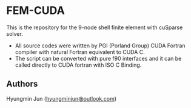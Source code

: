 # FEM-CUDA

This is the repository for the 9-node shell finite element with cuSparse solver.

* All source codes were written by PGI (Porland Group) CUDA Fortran compiler with natural Fortran equivalent to CUDA C.
* The script can be converted with pure f90 interfaces and it can be called directly to CUDA fortran with ISO C Binding.

## Authors
Hyungmin Jun (hyungminjun@outlook.com)
